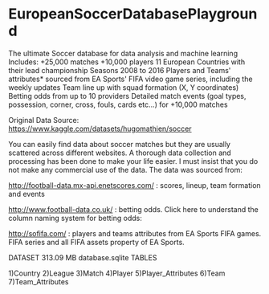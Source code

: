 # EuropeanSoccerDatabasePlayground
The ultimate Soccer database for data analysis and machine learning
Includes:
+25,000 matches
+10,000 players
11 European Countries with their lead championship
Seasons 2008 to 2016
Players and Teams' attributes* sourced from EA Sports' FIFA video game series, including the weekly updates
Team line up with squad formation (X, Y coordinates)
Betting odds from up to 10 providers
Detailed match events (goal types, possession, corner, cross, fouls, cards etc…) for +10,000 matches


Original Data Source:
https://www.kaggle.com/datasets/hugomathien/soccer

You can easily find data about soccer matches but they are usually scattered across different websites. A thorough data collection and processing has been done to make your life easier. I must insist that you do not make any commercial use of the data. The data was sourced from:

http://football-data.mx-api.enetscores.com/ : scores, lineup, team formation and events

http://www.football-data.co.uk/ : betting odds. Click here to understand the column naming system for betting odds:

http://sofifa.com/ : players and teams attributes from EA Sports FIFA games. FIFA series and all FIFA assets property of EA Sports.



DATASET
313.09 MB database.sqlite
TABLES

1)Country
2)League
3)Match
4)Player
5)Player_Attributes
6)Team
7)Team_Attributes
